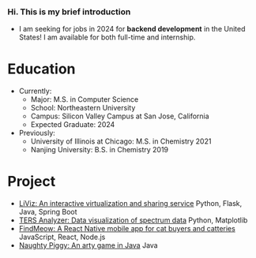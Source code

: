 ### Hi. This is my brief introduction
* I am seeking for jobs in 2024 for **backend development** in the United States! I am available for both full-time and internship.

# Education
* Currently:
  * Major: M.S. in Computer Science
  * School: Northeastern University
  * Campus: Silicon Valley Campus at San Jose, California
  * Expected Graduate: 2024
* Previously:
  * University of Illinois at Chicago: M.S. in Chemistry 2021
  * Nanjing University: B.S. in Chemistry 2019

# Project
* [LiViz: An interactive virtualization and sharing service](https://github.com/LiViz-cc/lvz-backend-v2) Python, Flask, Java, Spring Boot
* [TERS Analyzer: Data visualization of spectrum data](https://github.com/Zhongyi-Lu/TERS-Analyzer) Python, Matplotlib
* [FindMeow: A React Native mobile app for cat buyers and catteries](https://github.com/Zhongyi-Lu/FindMeow) JavaScript, React, Node.js
* [Naughty Piggy: An arty game in Java](https://github.com/CS-5004-Final-Project-LLW/MyArty) Java
